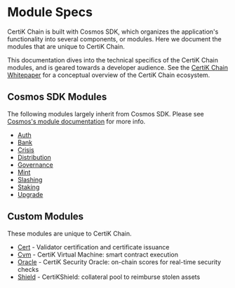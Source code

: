 # Module Specs

CertiK Chain is built with Cosmos SDK, which organizes the application's functionality into several components, or modules. Here we document the modules that are unique to CertiK Chain.

This documentation dives into the technical specifics of the CertiK Chain modules, and is geared towards a developer audience. See the [CertiK Chain Whitepaper](https://www.certik.foundation/whitepaper) for a conceptual overview of the CertiK Chain ecosystem.

## Cosmos SDK Modules

The following modules largely inherit from Cosmos SDK. Please see [Cosmos's module documentation](https://docs.cosmos.network/master/modules/) for more info.

- [Auth](https://docs.cosmos.network/master/modules/auth/)
- [Bank](https://docs.cosmos.network/master/modules/bank/)
- [Crisis](https://docs.cosmos.network/master/modules/crisis/)
- [Distribution](https://docs.cosmos.network/master/modules/distribution/)
- [Governance](https://docs.cosmos.network/master/modules/gov/)
- [Mint](https://docs.cosmos.network/master/modules/mint/)
- [Slashing](https://docs.cosmos.network/master/modules/slashing/)
- [Staking](https://docs.cosmos.network/master/modules/staking/)
- [Upgrade](https://docs.cosmos.network/master/modules/upgrade/)

## Custom Modules

These modules are unique to CertiK Chain.

- [Cert](cert.md) - Validator certification and certificate issuance
- [Cvm](cvm.md) - CertiK Virtual Machine: smart contract execution
- [Oracle](oracle.md) - CertiK Security Oracle: on-chain scores for real-time security checks
- [Shield](shield.md) - CertiKShield: collateral pool to reimburse stolen assets
